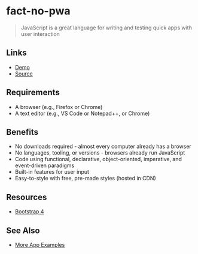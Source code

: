 # fact-no-pwa

> JavaScript is a great language for writing and testing quick apps with user interaction

## Links

- [Demo](https://profcase.github.io/js-colors/)
- [Source](https://github.com/profcase/js-colors)

## Requirements

- A browser (e.g., Firefox or Chrome)
- A text editor (e.g., VS Code or Notepad++, or Chrome)

## Benefits

- No downloads required - almost every computer already has a browser
- No languages, tooling, or versions - browsers already run JavaScript
- Code using functional, declarative, object-oriented, imperative, and event-driven paradigms
- Built-in features for user input
- Easy-to-style with free, pre-made styles (hosted in CDN)

## Resources

- [Bootstrap 4](https://getbootstrap.com/docs/4.3/getting-started/introduction/)

## See Also

- [More App Examples](https://profcase.github.io/web-apps-list/)
